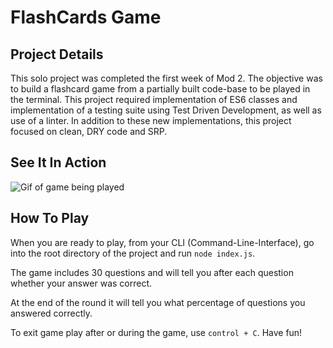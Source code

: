 # FlashCards Game

## Project Details
This solo project was completed the first week of Mod 2.  The objective was to
build a flashcard game from a partially built code-base to be played in the
terminal.  This project required implementation of ES6 classes and
implementation of a testing suite using Test Driven Development, as well as use
of a linter.  In addition to these new implementations, this project focused on
clean, DRY code and SRP.

## See It In Action
![Gif of game being played](https://user-images.githubusercontent.com/48163945/66167200-ff6e2680-e628-11e9-9cc1-151bed744f78.gif)

## How To Play
When you are ready to play, from your CLI (Command-Line-Interface), go into the
root directory of the project and run `node index.js`.

The game includes 30 questions and will tell you after each question whether
your answer was correct.

At the end of the round it will tell you what percentage of questions you
answered correctly.

To exit game play after or during the game, use `control + C`.  Have fun!
